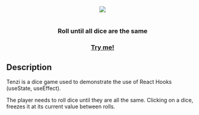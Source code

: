 <div align="center">
  <img src="./screenshots/tenzi.gif">
  <h1></h1>
  
  <h3>Roll until all dice are the same</h3>

<a href="https://tenzi-react.netlify.app/"><h3>Try me!</h3></a>

</div>

## Description

<p> Tenzi is a dice game used to demonstrate the use of React Hooks (useState, useEffect).</p>

<p>The player needs to roll dice until they are all the same. Clicking on a dice, freezes it at its current value between rolls.</p>
